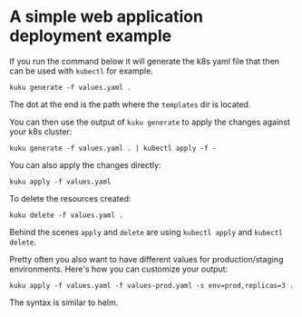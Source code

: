 # A simple web application deployment example 

If you run the command below it will generate the k8s yaml file that then can be used with `kubectl` for example.

    kuku generate -f values.yaml .
    
The dot at the end is the path where the `templates` dir is located.
    
You can then use the output of `kuku generate` to apply the changes against your k8s cluster:

    kuku generate -f values.yaml . | kubectl apply -f -
    
    
You can also apply the changes directly:

    kuku apply -f values.yaml


To delete the resources created:

    kuku delete -f values.yaml .
    
    
Behind the scenes `apply` and `delete` are using `kubectl apply` and `kubectl delete`.

Pretty often you also want to have different values for production/staging environments.
Here's how you can customize your output:

    kuku apply -f values.yaml -f values-prod.yaml -s env=prod,replicas=3 .
    
The syntax is similar to helm.
